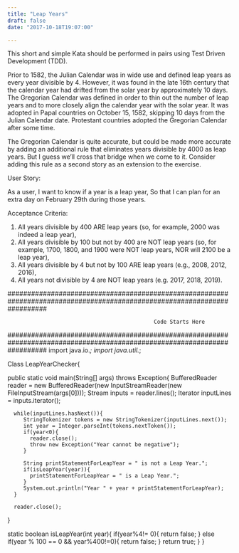 ```yaml
---
title: "Leap Years"
draft: false
date: "2017-10-18T19:07:00"

---
```


This short and simple Kata should be performed in pairs using Test Driven Development (TDD).

Prior to 1582, the Julian Calendar was in wide use and defined leap years as every year divisible by 4. However, it was found in the late 16th century that the calendar year had drifted from the solar year by approximately 10 days. The Gregorian Calendar was defined in order to thin out the number of leap years and to more closely align the calendar year with the solar year. It was adopted in Papal countries on October 15, 1582, skipping 10 days from the Julian Calendar date. Protestant countries adopted the Gregorian Calendar after some time.

The Gregorian Calendar is quite accurate, but could be made more accurate by adding an additional rule that eliminates years divisible by 4000 as leap years. But I guess we’ll cross that bridge when we come to it. Consider adding this rule as a second story as an extension to the exercise.

User Story:

As a user, 
I want to know if a year is a leap year, 
So that I can plan for an extra day on February 29th during those years.

Acceptance Criteria:

1.	All years divisible by 400 ARE leap years (so, for example, 2000 was indeed a leap year),
2.	All years divisible by 100 but not by 400 are NOT leap years (so, for example, 1700, 1800, and 1900 were NOT leap years, NOR will 2100 be a leap year),
3.	All years divisible by 4 but not by 100 ARE leap years (e.g., 2008, 2012, 2016),
4.	All years not divisible by 4 are NOT leap years (e.g. 2017, 2018, 2019).

##########################################################################################################################

                                                  Code Starts Here

##########################################################################################################################
import java.io.*;
import java.util.*;

Class LeapYearChecker{
   
   public static void main(String[] args) throws Exception{ 
      BufferedReader reader = new BufferedReader(new InputStreamReader(new FileInputStream(args[0])));
      Stream<String> inputs = reader.lines();
      Iterator<String> inputLines = inputs.iterator();
      
      while(inputLines.hasNext()){
         StringTokenizer tokens = new StringTokenizer(inputLines.next());
         int year = Integer.parseInt(tokens.nextToken());
         if(year<0){
           reader.close();
           throw new Exception("Year cannot be negative");
         }
         
         String printStatementForLeapYear = " is not a Leap Year.";
         if(isLeapYear(year)){
           printStatementForLeapYear = " is a Leap Year.";
         }
         System.out.println("Year " + year + printStatementForLeapYear);
      } 
      
      reader.close();
   }
   
   static boolean isLeapYear(int year){
     if(year%4!= 0){
      return false;
     }
     else if(year % 100 == 0 && year%400!=0){
      return false;
     }
     return true;
   }
}
